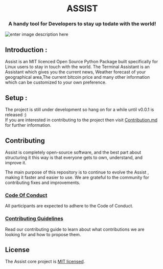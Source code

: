 <!Doctype HTML>
<h1 align="center">ASSIST</h1>
<h3 align="center">A handy tool for Developers to stay up todate with the world!</h3>

![enter image description here](https://img.shields.io/badge/Contrbutors-Welcome-brightgreen)

## Introduction :

Assist is an MIT licenced Open Source Python Package built specifically for Linux users to stay in touch with the world. The Terminal Assistant is an Assistant which gives you the current news, Weather forecast of your geographical area,The current bitcoin price and many other information which can be customized to your own preference.

  
## Setup :

The project is still under development so hang on for a while until v0.0.1 is released :)  
If you are interested in contributing to the project then visit [Contribution.md](/TEMPLATES/CONTRIBUTING.md) for further information.

## Contributing

Assist is completely open-source software, and the best part about structuring it this way is that everyone gets to own, understand, and improve it.

The main purpose of this repository is to continue to evolve the Assist , making it faster and easier to use. We are grateful to the community for contributing fixes and improvements.


### [Code Of Conduct](/TEMPLATES/CODE_OF_CONDUCT.md)

All participants are expected to adhere to the Code of Conduct.

### [Contributing Guidelines](/TEMPLATES/CONTRIBUTING.md)

Read our contributing guide to learn about what contributions we are looking for and how to propose them.

 ## License

The Assist core project is [MIT licensed](/TEMPLATES/LICENSE).
